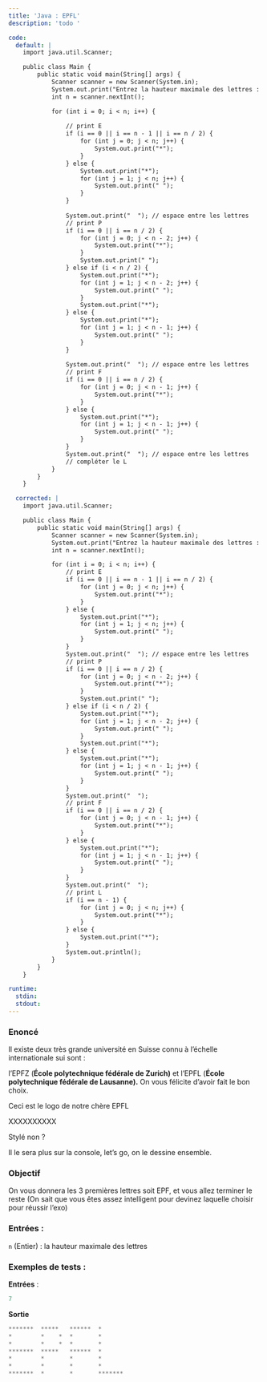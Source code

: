 ```yaml
---
title: 'Java : EPFL'
description: 'todo '

code:
  default: |
    import java.util.Scanner;

    public class Main {
        public static void main(String[] args) {
            Scanner scanner = new Scanner(System.in);
            System.out.print("Entrez la hauteur maximale des lettres : ");
            int n = scanner.nextInt();

            for (int i = 0; i < n; i++) {
            
                // print E
                if (i == 0 || i == n - 1 || i == n / 2) {
                    for (int j = 0; j < n; j++) {
                        System.out.print("*");
                    }
                } else {
                    System.out.print("*");
                    for (int j = 1; j < n; j++) {
                        System.out.print(" ");
                    }
                }
                
                System.out.print("  "); // espace entre les lettres
                // print P
                if (i == 0 || i == n / 2) {
                    for (int j = 0; j < n - 2; j++) {
                        System.out.print("*");
                    }
                    System.out.print(" ");
                } else if (i < n / 2) {
                    System.out.print("*");
                    for (int j = 1; j < n - 2; j++) {
                        System.out.print(" ");
                    }
                    System.out.print("*");
                } else {
                    System.out.print("*");
                    for (int j = 1; j < n - 1; j++) {
                        System.out.print(" ");
                    }
                }
                
                System.out.print("  "); // espace entre les lettres
                // print F
                if (i == 0 || i == n / 2) {
                    for (int j = 0; j < n - 1; j++) {
                        System.out.print("*");
                    }
                } else {
                    System.out.print("*");
                    for (int j = 1; j < n - 1; j++) {
                        System.out.print(" ");
                    }
                }
                System.out.print("  "); // espace entre les lettres
                // compléter le L
            }
        }
    }

  corrected: |
    import java.util.Scanner;

    public class Main {
        public static void main(String[] args) {
            Scanner scanner = new Scanner(System.in);
            System.out.print("Entrez la hauteur maximale des lettres : ");
            int n = scanner.nextInt();

            for (int i = 0; i < n; i++) {
                // print E
                if (i == 0 || i == n - 1 || i == n / 2) {
                    for (int j = 0; j < n; j++) {
                        System.out.print("*");
                    }
                } else {
                    System.out.print("*");
                    for (int j = 1; j < n; j++) {
                        System.out.print(" ");
                    }
                }
                System.out.print("  "); // espace entre les lettres
                // print P
                if (i == 0 || i == n / 2) {
                    for (int j = 0; j < n - 2; j++) {
                        System.out.print("*");
                    }
                    System.out.print(" ");
                } else if (i < n / 2) {
                    System.out.print("*");
                    for (int j = 1; j < n - 2; j++) {
                        System.out.print(" ");
                    }
                    System.out.print("*");
                } else {
                    System.out.print("*");
                    for (int j = 1; j < n - 1; j++) {
                        System.out.print(" ");
                    }
                }
                System.out.print("  ");
                // print F
                if (i == 0 || i == n / 2) {
                    for (int j = 0; j < n - 1; j++) {
                        System.out.print("*");
                    }
                } else {
                    System.out.print("*");
                    for (int j = 1; j < n - 1; j++) {
                        System.out.print(" ");
                    }
                }
                System.out.print("  ");
                // print L
                if (i == n - 1) {
                    for (int j = 0; j < n; j++) {
                        System.out.print("*");
                    }
                } else {
                    System.out.print("*");
                }
                System.out.println();
            }
        }
    }

runtime:
  stdin:
  stdout:
---
```


### Enoncé

Il existe deux très grande université en Suisse connu à l’échelle internationale sui sont :

l’EPFZ (**École polytechnique fédérale de Zurich)** et l’EPFL (**École polytechnique fédérale de Lausanne).** On vous félicite d’avoir fait le bon choix.

Ceci est le logo de notre chère EPFL

XXXXXXXXXX

Stylé non ? 

Il le sera plus sur la console, let’s go, on le dessine ensemble.

### Objectif

On vous donnera les 3 premières lettres soit EPF, et vous allez terminer le reste (On sait que vous êtes assez intelligent pour devinez laquelle choisir pour réussir l’exo) 

### Entrées :

`n` (Entier) : la hauteur maximale des lettres

### Exemples de tests :

**Entrées** :

```java
7
```

**Sortie**

```java
*******  *****   ******  *
*        *    *  *       *
*        *    *  *       *
*******  *****   ******  *
*        *       *       *
*        *       *       *
*******  *       *       *******
```